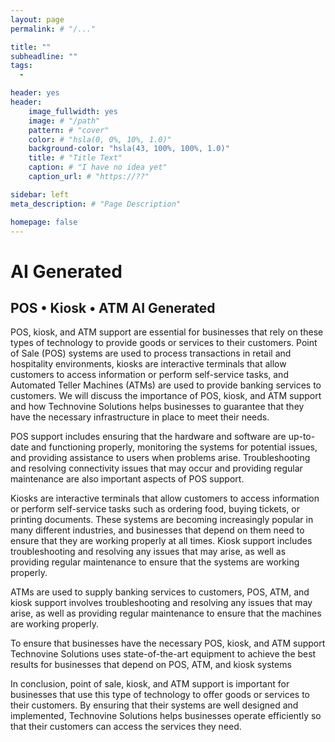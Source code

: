 ```yaml
---
layout: page
permalink: # "/..."

title: ""
subheadline: ""
tags:
  - 

header: yes
header:
    image_fullwidth: yes
    image: # "/path"
    pattern: # "cover"
    color: # "hsla(0, 0%, 10%, 1.0)"
    background-color: "hsla(43, 100%, 100%, 1.0)"
    title: # "Title Text"
    caption: # "I have no idea yet"
    caption_url: # "https://??"

sidebar: left
meta_description: # "Page Description"

homepage: false
---
```


# AI Generated

## POS &#x2022; Kiosk &#x2022; ATM AI Generated

POS, kiosk, and ATM support are essential for businesses that rely on these types of technology to provide goods or services to their customers. Point of Sale (POS) systems are used to process transactions in retail and hospitality environments, kiosks are interactive terminals that allow customers to access information or perform self-service tasks, and Automated Teller Machines (ATMs) are used to provide banking services to customers. We will discuss the importance of POS, kiosk, and ATM support and how Technovine Solutions helps businesses to guarantee that they have the necessary infrastructure in place to meet their needs.

POS support includes ensuring that the hardware and software are up-to-date and functioning properly, monitoring the systems for potential issues, and providing assistance to users when problems arise. Troubleshooting and resolving connectivity issues that may occur and providing regular maintenance are also important aspects of POS support.

Kiosks are interactive terminals that allow customers to access information or perform self-service tasks such as ordering food, buying tickets, or printing documents. These systems are becoming increasingly popular in many different industries, and businesses that depend on them need to ensure that they are working properly at all times. Kiosk support includes troubleshooting and resolving any issues that may arise, as well as providing regular maintenance to ensure that the systems are working properly.

ATMs are used to supply banking services to customers, POS, ATM, and kiosk support involves troubleshooting and resolving any issues that may arise, as well as providing regular maintenance to ensure that the machines are working properly.

To ensure that businesses have the necessary POS, kiosk, and ATM support Technovine Solutions uses state-of-the-art equipment to achieve the best results for businesses that depend on POS, ATM, and kiosk systems


In conclusion, point of sale, kiosk, and ATM support is important for businesses that use this type of technology to offer goods or services to their customers. By ensuring that their systems are well designed and implemented, Technovine Solutions helps businesses operate efficiently so that their customers can access the services they need.







<!-- 

AI TEXT:



/-->